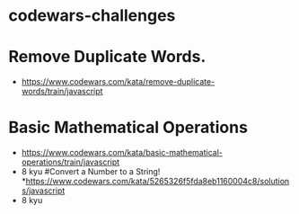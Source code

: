 # codewars-challenges

# Remove Duplicate Words.
* https://www.codewars.com/kata/remove-duplicate-words/train/javascript

# Basic Mathematical Operations
* https://www.codewars.com/kata/basic-mathematical-operations/train/javascript
* 8 kyu
#Convert a Number to a String!
*https://www.codewars.com/kata/5265326f5fda8eb1160004c8/solutions/javascript
* 8 kyu